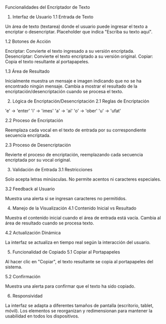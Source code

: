 Funcionalidades del Encriptador de Texto
1. Interfaz de Usuario
1.1 Entrada de Texto

Un área de texto (textarea) donde el usuario puede ingresar el texto a encriptar o desencriptar.
Placeholder que indica "Escriba su texto aquí".

1.2 Botones de Acción

Encriptar: Convierte el texto ingresado a su versión encriptada.
Desencriptar: Convierte el texto encriptado a su versión original.
Copiar: Copia el texto resultante al portapapeles.

1.3 Área de Resultado

Inicialmente muestra un mensaje e imagen indicando que no se ha encontrado ningún mensaje.
Cambia a mostrar el resultado de la encriptación/desencriptación cuando se procesa el texto.

2. Lógica de Encriptación/Desencriptación
2.1 Reglas de Encriptación

'e' → 'enter'
'i' → 'imes'
'a' → 'ai'
'o' → 'ober'
'u' → 'ufat'

2.2 Proceso de Encriptación

Reemplaza cada vocal en el texto de entrada por su correspondiente secuencia encriptada.

2.3 Proceso de Desencriptación

Revierte el proceso de encriptación, reemplazando cada secuencia encriptada por su vocal original.

3. Validación de Entrada
3.1 Restricciones

Solo acepta letras minúsculas.
No permite acentos ni caracteres especiales.

3.2 Feedback al Usuario

Muestra una alerta si se ingresan caracteres no permitidos.

4. Manejo de la Visualización
4.1 Contenido Inicial vs Resultado

Muestra el contenido inicial cuando el área de entrada está vacía.
Cambia al área de resultado cuando se procesa texto.

4.2 Actualización Dinámica

La interfaz se actualiza en tiempo real según la interacción del usuario.

5. Funcionalidad de Copiado
5.1 Copiar al Portapapeles

Al hacer clic en "Copiar", el texto resultante se copia al portapapeles del sistema.

5.2 Confirmación

Muestra una alerta para confirmar que el texto ha sido copiado.

6. Responsividad

La interfaz se adapta a diferentes tamaños de pantalla (escritorio, tablet, móvil).
Los elementos se reorganizan y redimensionan para mantener la usabilidad en todos los dispositivos.
